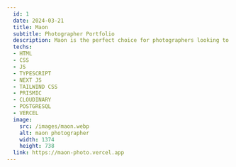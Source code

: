 ```yaml
---
  id: 1
  date: 2024-03-21
  title: Maon
  subtitle: Photographer Portfolio
  description: Maon is the perfect choice for photographers looking to create a beautiful portfolio. Built with Nextjs and Prismic, this website template offers a seamless user experience and stunning design options.
  techs: 
  - HTML
  - CSS
  - JS
  - TYPESCRIPT
  - NEXT JS
  - TAILWIND CSS
  - PRISMIC
  - CLOUDINARY
  - POSTGRESQL
  - VERCEL
  image:
    src: /images/maon.webp
    alt: maon photographer
    width: 1374
    height: 738
  link: https://maon-photo.vercel.app
---
```

